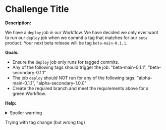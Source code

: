# Challenge Title

**Description:**

We have a `deploy` job in our Workflow. We have decided we only ever want to run our `deploy` job when we commit a tag that matches for our `beta` product. Your next beta release will be tag `beta-main-0.1.1`.

**Goals:**

- Ensure the `deploy` job only runs for tagged commits.
- Any of the following tags should trigger the job: "beta-main-0.1.1", "beta-secondary-0.1.1"
- The job `deploy` should NOT run for any of the following tags: "alpha-main-0.1.1", "alpha-secondary-1.0.0"
- Create the required branch and meet the requirements above for a green Workflow.

**Help:**
<details>
  <summary>Spoiler warning</summary>
  * https://circleci.com/docs/2.0/workflows-overview/
</details>

Trying with tag change (but wrong tag)